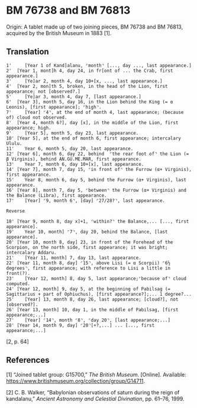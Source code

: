 BM 76738 and BM 76813
=====================

Origin: A tablet made up of two joining pieces, BM 76738 and BM 76813,
acquired by the British Museum in 1883 \[1\].

Translation
-----------

    1'     [Year 1 of Kand]alanu, ⌜month⌝ [..., day ..., last appearance.]
    2'  [Year 1, mont]h 4, day 24, in fr[ont of ... the Crab, first appearance.]
    3'     [Ye]ar 2, month 4, day 10+[x, ..., last appearance.]
    4'  [Year 2, mon]th 5, broken, in the head of the Lion, first appearance; not [observed?.]
    5'     [Ye]ar 3, month 4, day 7, [last appearance.]
    6'  [Year 3], month 5, day 16, in the Lion behind the King (= α Leonis), [first appearance]; ⌜high⌝.
    7'     [Year] ⌜4⌝, at the end of month 4, last appearance; (because of) cloud not observed.
    8'  [Year 4, month 6?], day [x], in the middle of the Lion, first appearance; high.
    9'     [Year 5], month 5, day 23, last appearance.
    10' [Year 5], at the end of month 6, first appearance; intercalary Ululu.
    11'    Year 6, month 5, day 20, last appearance.
    12' [Year 6], month 6, day 22, behind  ⌜the rear foot of⌝ the Lion (= β Virginis), behind AN.GÚ.ME.MAR, first appearance.
    13'    Year 7, month 6, day 10+[x], last appearance.
    14' [Year 7], month 7, day 15, ⌜in front of⌝ the Furrow (α+ Virginis), first appearance.
    15'    Year 8, month 6, day 5, behind the Furrow (α+ Virginis), last appearance.
    16' [Year 8], month 7, day 5, ⌜between⌝ the Furrow (α+ Virginis) and the Balance (Libra), first appearance.
    17'    [Year] ⌜9, month 6⌝, [day] ⌜27/28?⌝, last appearance.

    Reverse

    18' [Year 9, month 8, day x]+1, ⌜within?⌝ the Balance,... [..., first appearance].
    19'    Year 10, month] ⌜7⌝, day 20, behind the Balance, [last appearance].
    20' [Year 10, month 8, day] 23, in front of the Forehead of the Scorpion, on the north side, first appearance; it was bright; intercalary Addaru.
    21'    [Year 11, month] 7, day 13, last appearance.
    22' [Year 11, month 8, day] ⌜15⌝, above Lisi (= α Scorpii) ⌜6½ degrees⌝, first appearance; with reference to Lisi a little in front(?).
    23'    [Year 12, month] 8, day 5, last appearance;⌜because of⌝ cloud computed.
    24' [Year 12, month] 9, day 5, at the beginning of Pabilsag (= Sagittarius + part of Ophiuchus), [first appearance?];... 1 degree?...
    25'    [Year] 13, month 8, day 26, last appearance; [cloud?], not [observed?].
    26' [Year 13, month] 10, day 1, in the middle of Pabilsag, [first appearance;...]
    27'    [Year] ⌜14⌝, month ⌜8⌝, ⌜day 20⌝, [last appearance;...]
    28' [Year 14, month 9, day] ⌜20⌝[+?,...] ... [..., first appearance;...]

\[2, p. 64\]

References
----------

\[1\] “Joined tablet group: G15700,” *The British Museum*. \[Online\].
Available: <https://www.britishmuseum.org/collection/group/G14711>.

\[2\] C. B. Walker, “Babylonian observations of saturn during the reign
of kandalanu,” *Ancient Astronomy and Celestial Divination*, pp. 61–76,
1999.
